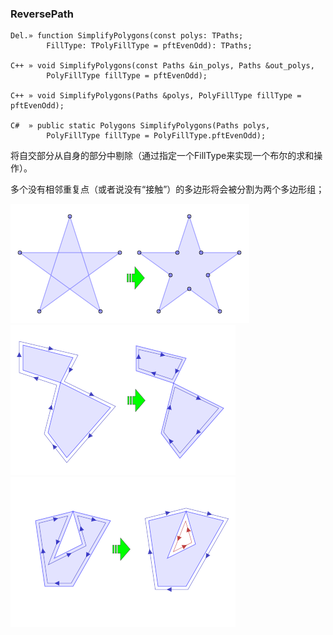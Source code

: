 ### **ReversePath**

```
Del.» function SimplifyPolygons(const polys: TPaths; 
        FillType: TPolyFillType = pftEvenOdd): TPaths;

C++ » void SimplifyPolygons(const Paths &in_polys, Paths &out_polys, 
        PolyFillType fillType = pftEvenOdd);

C++ » void SimplifyPolygons(Paths &polys, PolyFillType fillType = pftEvenOdd);

C#  » public static Polygons SimplifyPolygons(Paths polys, 
        PolyFillType fillType = PolyFillType.pftEvenOdd);
```

将自交部分从自身的部分中剔除（通过指定一个FillType来实现一个布尔的求和操作）。

多个没有相邻重复点（或者说没有“接触”）的多边形将会被分割为两个多边形组；

![](simplify.png)
![](simplify2.png)
![](simplify3.png)